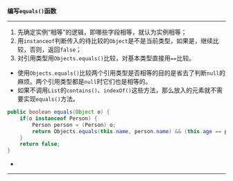 **编写`equals()`函数**

-----

1. 先确定实例“相等”的逻辑，即哪些字段相等，就认为实例相等；
2. 用`instanceof`判断传入的待比较的`Object`是不是当前类型，如果是，继续比较，否则，返回`false`；
3. 对引用类型用`Objects.equals()`比较，对基本类型直接用`==`比较。

+ 使用`Objects.equals()`比较两个引用类型是否相等的目的是省去了判断`null`的麻烦。两个引用类型都是`null`时它们也是相等的。
+ 如果不调用`List`的`contains()`、`indexOf()`这些方法，那么放入的元素就不需要实现`equals()`方法。

```java
public boolean equals(Object o) {
    if(o instanceof Person) {
        Person person = (Person) o;
        return Objects.equals(this.name, person.name) && (this.age == person.age);
    }
    return false;
}
```

+ 

---

